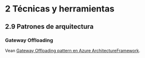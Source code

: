 # 2 Técnicas y herramientas

## 2.9 Patrones de arquitectura

### Gateway Offloading

Vean [Gateway Offloading pattern en Azure
ArchitectureFramework](https://learn.microsoft.com/en-us/azure/architecture/patterns/gateway-offloading).
